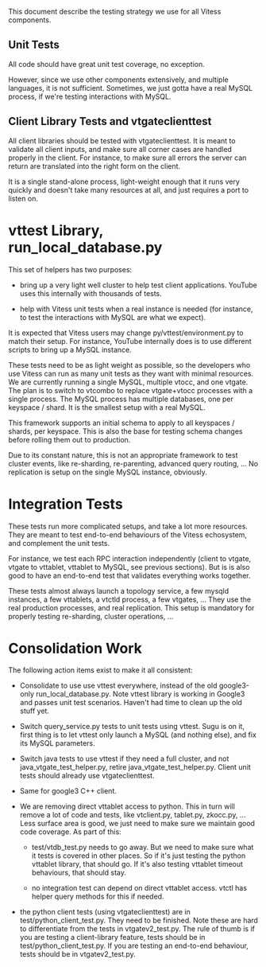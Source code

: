 This document describe the testing strategy we use for all Vitess components.

## Unit Tests

All code should have great unit test coverage, no exception.

However, since we use other components extensively, and multiple languages, it is not sufficient. Sometimes, we just gotta have a real MySQL process, if we're testing interactions with MySQL.

## Client Library Tests and vtgateclienttest

All client libraries should be tested with vtgateclienttest. It is meant to validate all client inputs, and make sure all corner cases are handled properly in the client. For instance, to make sure all errors the server can return are translated into the right form on the client.

It is a single stand-alone process, light-weight enough that it runs very quickly and doesn't take many resources at all, and just requires a port to listen on.

# vttest Library, run\_local\_database.py

This set of helpers has two purposes:

* bring up a very light well cluster to help test client applications. YouTube uses this internally with thousands of tests.

* help with Vitess unit tests when a real instance is needed (for instance, to test the interactions with MySQL are what we expect).

It is expected that Vitess users may change py/vttest/environment.py to match their setup. For instance, YouTube internally does is to use different scripts to bring up a MySQL instance.

These tests need to be as light weight as possible, so the developers who use Vitess can run as many unit tests as they want with minimal resources. We are currently running a single MySQL, multiple vtocc, and one vtgate. The plan is to switch to vtcombo to replace vtgate+vtocc processes with a single process. The MySQL process has multiple databases, one per keyspace / shard. It is the smallest setup with a real MySQL.

This framework supports an initial schema to apply to all keyspaces / shards, per keyspace. This is also the base for testing schema changes before rolling them out to production.

Due to its constant nature, this is not an appropriate framework to test cluster events, like re-sharding, re-parenting, advanced query routing, ... No replication is setup on the single MySQL instance, obviously.

# Integration Tests

These tests run more complicated setups, and take a lot more resources. They are meant to test end-to-end behaviours of the Vitess echosystem, and complement the unit tests.

For instance, we test each RPC interaction independently (client to vtgate, vtgate to vttablet, vttablet to MySQL, see previous sections). But is is also good to have an end-to-end test that validates everything works together.

These tests almost always launch a topology service, a few mysqld instances, a few vttablets, a vtctld process, a few vtgates, ... They use the real production processes, and real replication. This setup is mandatory for properly testing re-sharding, cluster operations, ...

# Consolidation Work

The following action items exist to make it all consistent:

* Consolidate to use use vttest everywhere, instead of the old google3-only run\_local\_database.py. Note vttest library is working in Google3 and passes unit test scenarios. Haven't had time to clean up the old stuff yet.

* Switch query\_service.py tests to unit tests using vttest. Sugu is on it, first thing is to let vttest only launch a MySQL (and nothing else), and fix its MySQL parameters.

* Switch java tests to use vttest if they need a full cluster, and not java\_vtgate\_test\_helper.py, retire java\_vtgate\_test\_helper.py. Client unit tests should already use vtgateclienttest.

* Same for google3 C++ client.

* We are removing direct vttablet access to python. This in turn will remove a lot of code and tests, like vtclient.py, tablet.py, zkocc.py, ... Less surface area is good, we just need to make sure we maintain good code coverage. As part of this:

  * test/vtdb\_test.py needs to go away. But we need to make sure what it tests is covered in other places. So if it's just testing the python vttablet library, that should go. If it's also testing vttablet timeout behaviours, that should stay.

  * no integration test can depend on direct vttablet access. vtctl has helper query methods for this if needed.

* the python client tests (using vtgateclienttest) are in test/python\_client\_test.py. They need to be finished. Note these are hard to differentiate from the tests in vtgatev2\_test.py. The rule of thumb is if you are testing a client-library feature, tests should be in test/python\_client\_test.py. If you are testing an end-to-end behaviour, tests should be in vtgatev2\_test.py.

